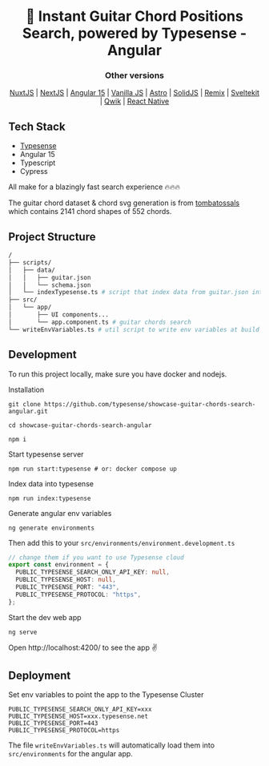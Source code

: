 <h1 align="center">
 🎸 Instant Guitar Chord Positions Search, powered by Typesense - Angular
</h1>
<div align="center">
  <div><h3>Other versions</h3></div>
  <a href="https://github.com/typesense/showcase-guitar-chords-search-nuxt-js">NuxtJS</a> |
  <a href="https://github.com/typesense/showcase-guitar-chords-search-next-js">NextJS</a> |
  <a href="https://github.com/typesense/showcase-guitar-chords-search-angular">Angular 15</a> |
  <a href="https://github.com/typesense/showcase-guitar-chords-search-vanilla-js">Vanilla JS</a> |
  <a href="https://github.com/typesense/showcase-guitar-chords-search-astro">Astro</a> |
  <a href="https://github.com/typesense/showcase-guitar-chords-search-solid-js">SolidJS</a> |
  <a href="https://github.com/typesense/showcase-guitar-chords-search-remix">Remix</a> |
  <a href="https://github.com/typesense/showcase-guitar-chords-search-svelte-kit">Sveltekit</a> |
  <a href="https://github.com/typesense/showcase-guitar-chords-search-qwik">Qwik</a> |
  <a href="https://github.com/typesense/showcase-guitar-chords-search-react-native">React Native</a>
</div>

## Tech Stack

- <a href="https://github.com/typesense/typesense" target="_blank">Typesense</a>
- Angular 15
- Typescript
- Cypress

All make for a blazingly fast search experience 🔥🔥🔥

The guitar chord dataset & chord svg generation is from <a href="https://github.com/tombatossals/chords-db" target="_blank">tombatossals</a> which contains 2141 chord shapes of 552 chords.

## Project Structure

```bash
/
├── scripts/
│   ├── data/
│   │   ├── guitar.json
│   │   └── schema.json
│   └── indexTypesense.ts # script that index data from guitar.json into typesense server
├── src/
│   └── app/
│       ├── UI components...
│       └── app.component.ts # guitar chords search
└── writeEnvVariables.ts # util script to write env variables at build time
```

## Development

To run this project locally, make sure you have docker and nodejs.

Installation

```shell
git clone https://github.com/typesense/showcase-guitar-chords-search-angular.git

cd showcase-guitar-chords-search-angular

npm i
```

Start typesense server

```shell
npm run start:typesense # or: docker compose up
```

Index data into typesense

```shell
npm run index:typesense
```

Generate angular env variables

```shell
ng generate environments
```

Then add this to your `src/environments/environment.development.ts`

```typescript
// change them if you want to use Typesense cloud
export const environment = {
  PUBLIC_TYPESENSE_SEARCH_ONLY_API_KEY: null,
  PUBLIC_TYPESENSE_HOST: null,
  PUBLIC_TYPESENSE_PORT: "443",
  PUBLIC_TYPESENSE_PROTOCOL: "https",
};
```

Start the dev web app

```shell
ng serve
```

Open http://localhost:4200/ to see the app ✌️

## Deployment

Set env variables to point the app to the Typesense Cluster

```env
PUBLIC_TYPESENSE_SEARCH_ONLY_API_KEY=xxx
PUBLIC_TYPESENSE_HOST=xxx.typesense.net
PUBLIC_TYPESENSE_PORT=443
PUBLIC_TYPESENSE_PROTOCOL=https
```

The file `writeEnvVariables.ts` will automatically load them into `src/environments` for the angular app.

